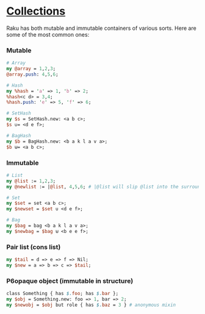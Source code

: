 [1]: https://rosettacode.org/wiki/Collections

# [Collections][1]





Raku has both mutable and immutable containers of various sorts.  Here are some of the most common ones:



### Mutable

```perl
# Array
my @array = 1,2,3;
@array.push: 4,5,6;

# Hash
my %hash = 'a' => 1, 'b' => 2;
%hash<c d> = 3,4;
%hash.push: 'e' => 5, 'f' => 6;

# SetHash
my $s = SetHash.new: <a b c>;
$s ∪= <d e f>;

# BagHash
my $b = BagHash.new: <b a k l a v a>;
$b ⊎= <a b c>;
```


### Immutable

```perl
# List
my @list := 1,2,3;
my @newlist := |@list, 4,5,6; # |@list will slip @list into the surrounding list instead of creating a list of lists

# Set
my $set = set <a b c>;
my $newset = $set ∪ <d e f>;

# Bag
my $bag = bag <b a k l a v a>;
my $newbag = $bag ⊎ <b e e f>;
```


### Pair list (cons list)

```perl
my $tail = d => e => f => Nil;
my $new = a => b => c => $tail;
```


### P6opaque object (immutable in structure)

```perl
class Something { has $.foo; has $.bar };
my $obj = Something.new: foo => 1, bar => 2;
my $newobj = $obj but role { has $.baz = 3 } # anonymous mixin
```
